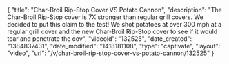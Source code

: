 {
    "title": "Char-Broil Rip-Stop Cover VS Potato Cannon",
    "description": "The Char-Broil Rip-Stop cover is 7X stronger than regular grill covers. We decided to put this claim to the test! We shot potatoes at over 300 mph at a regular grill cover and the new Char-Broil Rip-Stop cover to see if it would tear and penetrate the cov",
    "videoid": "132525",
    "date_created": "1384837431",
    "date_modified": "1418181108",
    "type": "captivate",
    "layout": "video",
    "url": "\/v\/char-broil-rip-stop-cover-vs-potato-cannon\/132525"
}